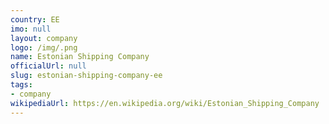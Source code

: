 ```yaml
---
country: EE
imo: null
layout: company
logo: /img/.png
name: Estonian Shipping Company
officialUrl: null
slug: estonian-shipping-company-ee
tags:
- company
wikipediaUrl: https://en.wikipedia.org/wiki/Estonian_Shipping_Company
---
```

